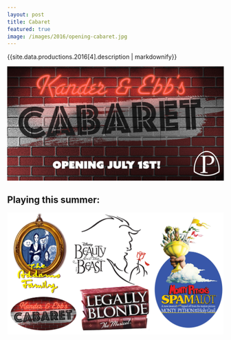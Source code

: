 ```yaml
---
layout: post
title: Cabaret
featured: true
image: /images/2016/opening-cabaret.jpg
---
```


{{site.data.productions.2016[4].description | markdownify}}

![](/images/2016/opening-cabaret.jpg)

## Playing this summer:

![](/images/2016/seasonslide2016.jpg)